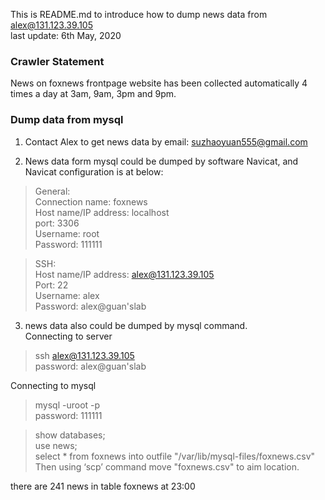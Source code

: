 This is README.md to introduce how to dump news data from alex@131.123.39.105<br/>
last update: 6th May, 2020<br/>

### Crawler Statement 
News on foxnews frontpage website has been collected automatically 4 times a day at 3am, 9am, 3pm and 9pm. <br/>

### Dump data from mysql

1. Contact Alex to get news data by email: suzhaoyuan555@gmail.com<br/>

2. News data form mysql could be dumped by software Navicat, and Navicat configuration is at below:
> General:<br/>
  Connection name: foxnews<br/>
  Host name/IP address: localhost<br/>
  port: 3306<br/>
  Username: root<br/>
  Password: 111111<br/>
  
> SSH:<br/>
  Host name/IP address: alex@131.123.39.105<br/>
  Port: 22<br/>
  Username: alex<br/>
  Password: alex@guan'slab<br/>
  

3. news data also could be dumped by mysql command.<br/>
Connecting to server<br/>
> ssh alex@131.123.39.105 <br/>
password: alex@guan'slab

Connecting to mysql<br/>
> mysql -uroot -p <br/>
password: 111111

> show databases; <br/>
use news; <br/>
select * from foxnews into outfile "/var/lib/mysql-files/foxnews.csv" <br/>
Then using ‘scp’ command move "foxnews.csv" to aim location.

there are 241 news in table foxnews at 23:00



